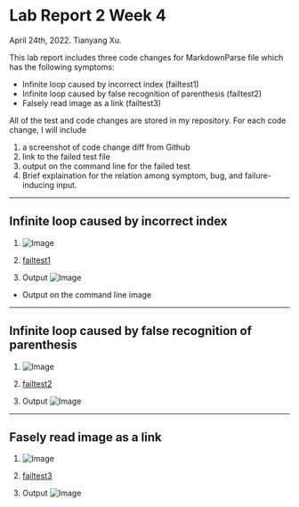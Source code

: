 # Lab Report 2 Week 4
April 24th, 2022. Tianyang Xu. 

This lab report includes three code changes for MarkdownParse file which has the following symptoms:
- Infinite loop caused by incorrect index (failtest1)
- Infinite loop caused by false recognition of parenthesis (failtest2)
- Falsely read image as a link (failtest3)

All of the test and code changes are stored in my repository. 
For each code change, I will include 
1. a screenshot of code change diff from Github
2. link to the failed test file
3. output on the command line for the failed test
4. Brief explaination for the relation among symptom, bug, and failure-inducing input.

--- 

## Infinite loop caused by incorrect index 
1. ![Image]()

2. [failtest1](https://github.com/Char15Xu/markdown-parser/blob/main/failtest1.md)

3. Output
![Image](/Users/charlesxu/Documents/GitHub/cse15l-lab-reports/failtest1.png)



- Output on the command line image

---

## Infinite loop caused by false recognition of parenthesis
1. ![Image]()

2. [failtest2](https://github.com/Char15Xu/markdown-parser/blob/main/failtest2.md)

3. Output
![Image](/Users/charlesxu/Documents/GitHub/cse15l-lab-reports/failtest1.png)



---

## Fasely read image as a link
1. ![Image]()

2. [failtest3](https://github.com/Char15Xu/markdown-parser/blob/main/failtest3.md)

3. Output
![Image](/Users/charlesxu/Documents/GitHub/cse15l-lab-reports/failtest1.png)